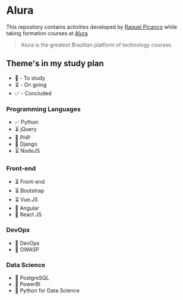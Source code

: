 # Alura

This repository contains activities developed by [Raquel Picanço](https://www.linkedin.com/in/raquel-pican%C3%A7o-384736107/) while taking formation courses at [Alura](https://www.alura.com.br/)

> Alura is the greatest Brazilian platform of technology courses.

## Theme's in my study plan

- 💭  - To study
- :hourglass_flowing_sand: - On going
- :white_check_mark: - Concluded

### Programming Languages

- :white_check_mark: Python
- :hourglass_flowing_sand:  jQuery
- 💭  PHP
- 💭  Django
- :hourglass_flowing_sand:  NodeJS

### Front-end

- :hourglass_flowing_sand: Front-end
- :hourglass_flowing_sand: Bootstrap
- :hourglass_flowing_sand: Vue.JS
- 💭 Angular
- 💭 React JS

### DevOps

- 💭 DevOps
- 💭 OWASP

### Data Science

- 💭 PostgreSQL
- 💭 PowerBI
- 💭 Python for Data Science
